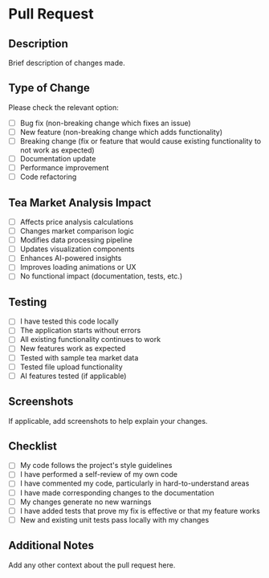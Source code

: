 # Pull Request

## Description
Brief description of changes made.

## Type of Change
Please check the relevant option:
- [ ] Bug fix (non-breaking change which fixes an issue)
- [ ] New feature (non-breaking change which adds functionality)
- [ ] Breaking change (fix or feature that would cause existing functionality to not work as expected)
- [ ] Documentation update
- [ ] Performance improvement
- [ ] Code refactoring

## Tea Market Analysis Impact
- [ ] Affects price analysis calculations
- [ ] Changes market comparison logic
- [ ] Modifies data processing pipeline
- [ ] Updates visualization components
- [ ] Enhances AI-powered insights
- [ ] Improves loading animations or UX
- [ ] No functional impact (documentation, tests, etc.)

## Testing
- [ ] I have tested this code locally
- [ ] The application starts without errors
- [ ] All existing functionality continues to work
- [ ] New features work as expected
- [ ] Tested with sample tea market data
- [ ] Tested file upload functionality
- [ ] AI features tested (if applicable)

## Screenshots
If applicable, add screenshots to help explain your changes.

## Checklist
- [ ] My code follows the project's style guidelines
- [ ] I have performed a self-review of my own code
- [ ] I have commented my code, particularly in hard-to-understand areas
- [ ] I have made corresponding changes to the documentation
- [ ] My changes generate no new warnings
- [ ] I have added tests that prove my fix is effective or that my feature works
- [ ] New and existing unit tests pass locally with my changes

## Additional Notes
Add any other context about the pull request here.